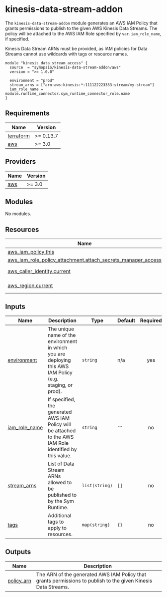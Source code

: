 # kinesis-data-stream-addon

The `kinesis-data-stream-addon` module generates an AWS IAM Policy that grants permissions to publish to the given AWS Kinesis Data Streams.
The policy will be attached to the AWS IAM Role specified by `var.iam_role_name`, if specified.

Kinesis Data Stream ARNs must be provided, as IAM policies for Data Streams cannot use wildcards with tags or resource names.

```hcl
module "kinesis_data_stream_access" {
  source  = "symopsio/kinesis-data-stream-addon/aws"
  version = ">= 1.0.0"

  environment = "prod"
  stream_arns = ["arn:aws:kinesis:*:111122223333:stream/my-stream"]
  iam_role_name = module.runtime_connector.sym_runtime_connector_role.name
}
```

<!-- BEGIN_TF_DOCS -->
## Requirements

| Name | Version |
|------|---------|
| <a name="requirement_terraform"></a> [terraform](#requirement\_terraform) | >= 0.13.7 |
| <a name="requirement_aws"></a> [aws](#requirement\_aws) | >= 3.0 |

## Providers

| Name | Version |
|------|---------|
| <a name="provider_aws"></a> [aws](#provider\_aws) | >= 3.0 |

## Modules

No modules.

## Resources

| Name | Type |
|------|------|
| [aws_iam_policy.this](https://registry.terraform.io/providers/hashicorp/aws/latest/docs/resources/iam_policy) | resource |
| [aws_iam_role_policy_attachment.attach_secrets_manager_access](https://registry.terraform.io/providers/hashicorp/aws/latest/docs/resources/iam_role_policy_attachment) | resource |
| [aws_caller_identity.current](https://registry.terraform.io/providers/hashicorp/aws/latest/docs/data-sources/caller_identity) | data source |
| [aws_region.current](https://registry.terraform.io/providers/hashicorp/aws/latest/docs/data-sources/region) | data source |

## Inputs

| Name | Description | Type | Default | Required |
|------|-------------|------|---------|:--------:|
| <a name="input_environment"></a> [environment](#input\_environment) | The unique name of the environment in which you are deploying this AWS IAM Policy (e.g. staging, or prod). | `string` | n/a | yes |
| <a name="input_iam_role_name"></a> [iam\_role\_name](#input\_iam\_role\_name) | If specified, the generated AWS IAM Policy will be attached to the AWS IAM Role identified by this value. | `string` | `""` | no |
| <a name="input_stream_arns"></a> [stream\_arns](#input\_stream\_arns) | List of Data Stream ARNs allowed to be published to by the Sym Runtime. | `list(string)` | `[]` | no |
| <a name="input_tags"></a> [tags](#input\_tags) | Additional tags to apply to resources. | `map(string)` | `{}` | no |

## Outputs

| Name | Description |
|------|-------------|
| <a name="output_policy_arn"></a> [policy\_arn](#output\_policy\_arn) | The ARN of the generated AWS IAM Policy that grants permissions to publish to the given Kinesis Data Streams. |
<!-- END_TF_DOCS -->
